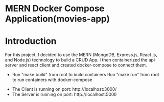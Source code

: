 # MERN Docker Compose Application(movies-app)

# Introduction

For this project, I decided to use the MERN (MongoDB, Express.js, React.js, and Node.js) technology to build a CRUD App. I then containerized the api server and react client and created docker-compose to connect them.

- Run "make build" from root to build containers Run "make run" from root to run containers with docker-compose

* The Client is running on port: http://localhost:3000/
* The Server is running on port: http://localhost:5000
